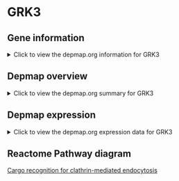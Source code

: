 <h1>GRK3</h1>

<h2>Gene information</h2>
<details>
  <summary>Click to view the depmap.org information for GRK3</summary>
  <iframe src="https://depmap.org/portal/gene/GRK3?tab=about" style="border:none;width:100%;height:800px"></iframe>
</details>

<h2>Depmap overview</h2>
<details>
  <summary>Click to view the depmap.org summary for GRK3</summary>
  <iframe src="https://depmap.org/portal/gene/GRK3?tab=overview" style="border:none;width:100%;height:800px"></iframe>
</details>

<h2>Depmap expression</h2>
<details>
  <summary>Click to view the depmap.org expression data for GRK3</summary>
  <iframe src="https://depmap.org/portal/gene/GRK3?tab=characterization" style="border:none;width:100%;height:800px"></iframe>
</details>



<h2>Reactome Pathway diagram</h2>
<a href="https://reactome.org/PathwayBrowser/#/R-HSA-8856825" target="_BLANK">Cargo recognition for clathrin-mediated endocytosis</a>



